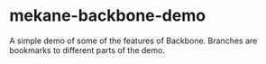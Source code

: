 mekane-backbone-demo
====================

A simple demo of some of the features of Backbone. Branches are bookmarks to different parts of the demo.
